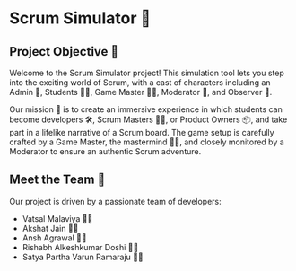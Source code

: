 # Scrum Simulator 🚀

## Project Objective 🎯

Welcome to the Scrum Simulator project! This simulation tool lets you step into the exciting world of Scrum, with a cast of characters including an Admin 👑, Students 👨‍🎓, Game Master 🧙‍♂️, Moderator 🧐, and Observer 👀.

Our mission 🌟 is to create an immersive experience in which students can become developers 🛠️, Scrum Masters 🦸‍♂️, or Product Owners 📦, and take part in a lifelike narrative of a Scrum board. The game setup is carefully crafted by a Game Master, the mastermind 🧙‍♂️, and closely monitored by a Moderator to ensure an authentic Scrum adventure.

## Meet the Team 👥

Our project is driven by a passionate team of developers:

- Vatsal Malaviya 🧑‍💻
- Akshat Jain 🧑‍💻
- Ansh Agrawal 🧑‍💻
- Rishabh Alkeshkumar Doshi 🧑‍💻
- Satya Partha Varun Ramaraju 🧑‍💻
